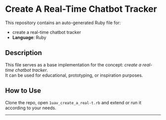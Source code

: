 # Create A Real-Time Chatbot Tracker

This repository contains an auto-generated Ruby file for:

- create a real-time chatbot tracker
- **Language**: Ruby

## Description

This file serves as a base implementation for the concept: *create a real-time chatbot tracker*.  
It can be used for educational, prototyping, or inspiration purposes.

## How to Use

Clone the repo, open `1uav_create_a_real-t.rb` and extend or run it according to your needs.

---


